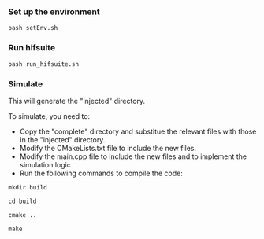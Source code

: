 ### Set up the environment
```bash setEnv.sh```

### Run hifsuite
```bash run_hifsuite.sh```

### Simulate 
This will generate the "injected" directory.

To simulate, you need to:
- Copy the "complete" directory and substitue the relevant files with those in the "injected" directory.
- Modify the CMakeLists.txt file to include the new files.
- Modify the main.cpp file to include the new files and to implement the simulation logic
- Run the following commands to compile the code:

```mkdir build```

```cd build```

```cmake ..```

```make```
